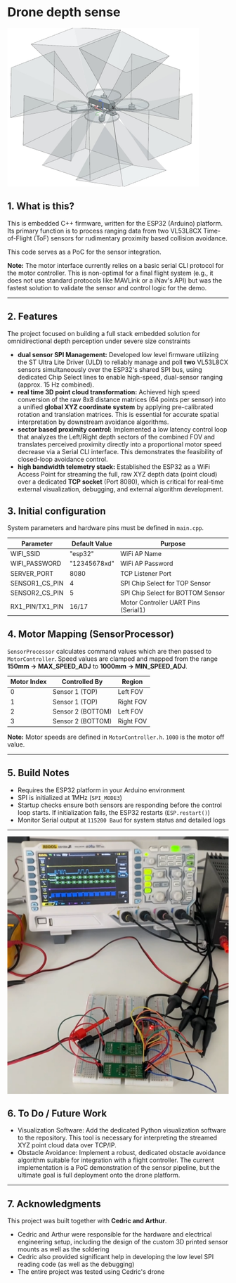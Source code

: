 # Drone depth sense
![screenshot](screenshot_drone.png)
## 1. What is this?

This is embedded C++ firmware, written for the ESP32 (Arduino) platform. Its primary function is to process ranging data from two VL53L8CX Time-of-Flight (ToF) sensors for rudimentary proximity based collision avoidance.

This code serves as a PoC for the sensor integration.  

**Note:** The motor interface currently relies on a basic serial CLI protocol for the motor controller. This is non-optimal for a final flight system (e.g., it does not use standard protocols like MAVLink or a iNav's API) but was the fastest solution to validate the sensor and control logic for the demo.

---

## 2. Features

The project focused on building a full stack embedded solution for omnidirectional depth perception under severe size constraints

* **dual sensor SPI Management:** Developed low level firmware utilizing the ST Ultra Lite Driver (ULD) to reliably manage and poll **two** VL53L8CX sensors simultaneously over the ESP32's shared SPI bus, using dedicated Chip Select lines to enable high-speed, dual-sensor ranging (approx. 15 Hz combined).
* **real time 3D point cloud transformation:** Achieved high speed conversion of the raw 8x8 distance matrices (64 points per sensor) into a unified **global XYZ coordinate system** by applying pre-calibrated rotation and translation matrices. This is essential for accurate spatial interpretation by downstream avoidance algorithms.
* **sector based proximity control:** Implemented a low latency control loop that analyzes the Left/Right depth sectors of the combined FOV and translates perceived proximity directly into a proportional motor speed decrease via a Serial CLI interface. This demonstrates the feasibility of closed-loop avoidance control.
* **high bandwidth telemetry stack:** Established the ESP32 as a WiFi Access Point for streaming the full, raw XYZ depth data (point cloud) over a dedicated **TCP socket** (Port 8080), which is critical for real-time external visualization, debugging, and external algorithm development.

## 3. Initial configuration

System parameters and hardware pins must be defined in `main.cpp`.

| Parameter       | Default Value      | Purpose                              |
|-----------------|-----------------|--------------------------------------|
| WIFI_SSID       | "esp32"          | WiFi AP Name                          |
| WIFI_PASSWORD   | "12345678xd"     | WiFi AP Password                      |
| SERVER_PORT     | 8080             | TCP Listener Port                     |
| SENSOR1_CS_PIN  | 4                | SPI Chip Select for TOP Sensor        |
| SENSOR2_CS_PIN  | 5                | SPI Chip Select for BOTTOM Sensor     |
| RX1_PIN/TX1_PIN | 16/17            | Motor Controller UART Pins (Serial1) |

## 4. Motor Mapping (SensorProcessor)

`SensorProcessor` calculates command values which are then passed to `MotorController`. Speed values are clamped and mapped from the range **150mm → MAX_SPEED_ADJ** to **1000mm → MIN_SPEED_ADJ**.

| Motor Index | Controlled By     | Region      |
|-------------|-----------------|------------|
| 0           | Sensor 1 (TOP)   | Left FOV   |
| 1           | Sensor 1 (TOP)   | Right FOV  |
| 2           | Sensor 2 (BOTTOM)| Left FOV   |
| 3           | Sensor 2 (BOTTOM)| Right FOV  |

**Note:** Motor speeds are defined in `MotorController.h`. `1000` is the motor off value.

---

## 5. Build Notes

- Requires the ESP32 platform in your Arduino environment  
- SPI is initialized at 1MHz (`SPI_MODE3`)  
- Startup checks ensure both sensors are responding before the control loop starts. If initialization fails, the ESP32 restarts (`ESP.restart()`)  
- Monitor Serial output at `115200 Baud` for system status and detailed logs  

---

![screenshot](screenshot_drone_2.png)


## 6. To Do / Future Work
- Visualization Software: Add the dedicated Python visualization software to the repository. This tool is necessary for interpreting the streamed XYZ point cloud data over TCP/IP.
- Obstacle Avoidance: Implement a robust, dedicated obstacle avoidance algorithm suitable for integration with a flight controller. The current implementation is a PoC demonstration of the sensor pipeline, but the ultimate goal is full deployment onto the drone platform.

---

## 7. Acknowledgments

This project was built together with **Cedric and Arthur**.

- Cedric and Arthur were responsible for the hardware and electrical engineering setup, including the design of the custom 3D printed sensor mounts as well as the soldering
- Cedric also provided significant help in developing the low level SPI reading code (as well as the debugging)  
- The entire project was tested using Cedric's drone

